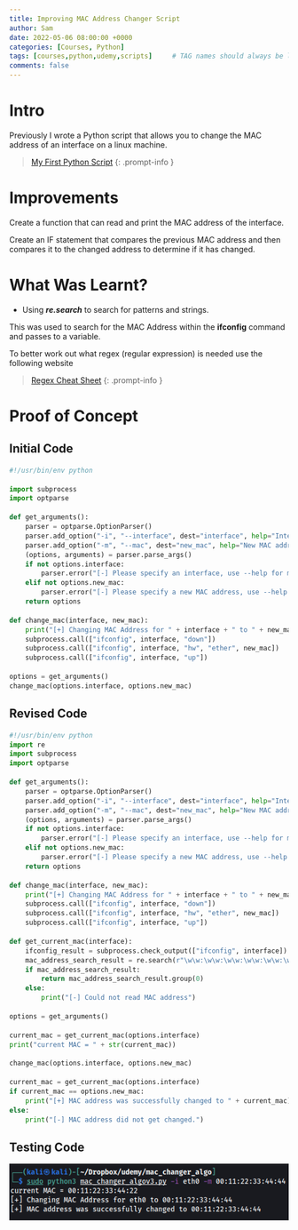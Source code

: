 ```yaml
---
title: Improving MAC Address Changer Script
author: Sam
date: 2022-05-06 08:00:00 +0000
categories: [Courses, Python]
tags: [courses,python,udemy,scripts]     # TAG names should always be lowercase
comments: false
---
```


# Intro

Previously I wrote a Python script that allows you to change the MAC address of an interface on a linux machine. 

> [My First Python Script](https://passthehash.co.uk/posts/My-First-Python-Script/)
{: .prompt-info }

# Improvements

Create a function that can read and print the MAC address of the interface.

Create an IF statement that compares the previous MAC address and then compares it to the changed address to determine if it has changed.

# What Was Learnt?

* Using ***re.search*** to search for patterns and strings.

This was used to search for the MAC Address within the **ifconfig** command and passes to a variable.

To better work out what regex (regular expression) is needed use the following website

> [Regex Cheat Sheet](https://pythex.org/)
{: .prompt-info }

#  Proof of Concept

## Initial Code

```python
#!/usr/bin/env python

import subprocess
import optparse

def get_arguments():
    parser = optparse.OptionParser()
    parser.add_option("-i", "--interface", dest="interface", help="Interface to change its MAC address")
    parser.add_option("-m", "--mac", dest="new_mac", help="New MAC address")
    (options, arguments) = parser.parse_args()
    if not options.interface:
        parser.error("[-] Please specify an interface, use --help for more info.")
    elif not options.new_mac:
        parser.error("[-] Please specify a new MAC address, use --help for more info.")
    return options

def change_mac(interface, new_mac):
    print("[+] Changing MAC Address for " + interface + " to " + new_mac)
    subprocess.call(["ifconfig", interface, "down"])
    subprocess.call(["ifconfig", interface, "hw", "ether", new_mac])
    subprocess.call(["ifconfig", interface, "up"])

options = get_arguments()
change_mac(options.interface, options.new_mac)
```

## Revised Code

```python
#!/usr/bin/env python
import re
import subprocess
import optparse

def get_arguments():
    parser = optparse.OptionParser()
    parser.add_option("-i", "--interface", dest="interface", help="Interface to change its MAC address")
    parser.add_option("-m", "--mac", dest="new_mac", help="New MAC address")
    (options, arguments) = parser.parse_args()
    if not options.interface:
        parser.error("[-] Please specify an interface, use --help for more info.")
    elif not options.new_mac:
        parser.error("[-] Please specify a new MAC address, use --help for more info.")
    return options

def change_mac(interface, new_mac):
    print("[+] Changing MAC Address for " + interface + " to " + new_mac)
    subprocess.call(["ifconfig", interface, "down"])
    subprocess.call(["ifconfig", interface, "hw", "ether", new_mac])
    subprocess.call(["ifconfig", interface, "up"])

def get_current_mac(interface):
    ifconfig_result = subprocess.check_output(["ifconfig", interface])
    mac_address_search_result = re.search(r"\w\w:\w\w:\w\w:\w\w:\w\w:\w\w", str(ifconfig_result))
    if mac_address_search_result:
        return mac_address_search_result.group(0)
    else:
        print("[-] Could not read MAC address")

options = get_arguments()

current_mac = get_current_mac(options.interface)
print("current MAC = " + str(current_mac))

change_mac(options.interface, options.new_mac)

current_mac = get_current_mac(options.interface)
if current_mac == options.new_mac:
    print("[+] MAC address was successfully changed to " + current_mac)
else:
    print("[-] MAC address did not get changed.")
```
 
## Testing Code

![terminalshot](/assets/img/macaddresschange.png)